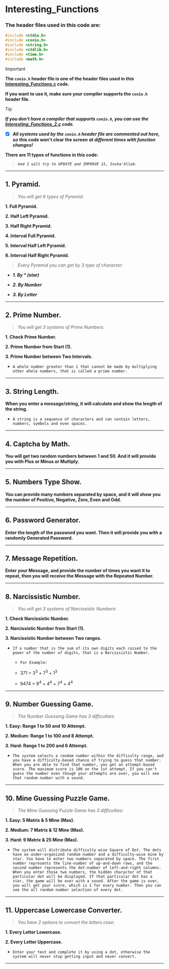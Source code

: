 # Interesting_Functions

### The header files used in this code are:

```c
#include <stdio.h>
#include <conio.h>
#include <string.h>
#include <stdlib.h>
#include <time.h>
#include <math.h>
```
> [!IMPORTANT]
> **The `conio.h` header file is one of the header files used in this [Interesting_Functions.c](https://github.com/AsadullahAlMunib/Interesting_Functions/blob/main/Interesting_Functions.c) code.**
>
> **If you want to use it, make sure your compiler supports the `conio.h` header file.**

> [!TIP]
> ***If you don't have a compiler that supports `conio.h`, you can use the [Interesting_Functions_2.c](https://github.com/AsadullahAlMunib/Interesting_Functions/blob/main/Interesting_Functions_2.c) code.***
>
> - [x] ***All systems used by the `conio.h` header file are commented out here, so*** **this code won't clear the screen** ***at different times with function changes!***

**There are 11 types of functions in this code:**
> ***`And I will try to UPDATE and IMPROVE it, Insha'Allah.`***
****


## 1. Pyramid. 
> *You will get 6 types of Pyramid:*

**1. Full Pyramid.**

**2. Half Left Pyramid.**

**3. Half Right Pyramid.**

**4. Interval Full Pyramid.**

**5. Interval Half Left Pyramid.**

**6. Interval Half Right Pyramid.**

> *Every Pyramid you can get by 3 type of character:*

+ ***1. By * (star)***

+ ***2. By Number***

+ ***3. By Letter***
****


## 2. Prime Number. 
> *You will get 3 systems of Prime Numbers:*

**1. Check Prime Number.**

**2. Prime Number from Start (1).**

**3. Prime Number between Two Intervals.**

+ `A whole number greater than 1 that cannot be made by multiplying other whole numbers, that is called a prime number.`
****


## 3. String Length. 
**When you enter a message/string, it will calculate and show the length of the string.**

+ `A string is a sequence of characters and can contain letters, numbers, symbols and even spaces.`
****


## 4. Captcha by Math. 
**You will get two random numbers between 1 and 50. And it will provide you with Plus or Minus or Multiply.**
****


## 5. Numbers Type Show. 
**You can provide many numbers separated by space, and it will show you the number of Positive, Negative, Zero, Even and Odd.**
****


## 6. Password Generator. 
**Enter the length of the password you want. Then it will provide you with a randomly Generated Password.**
****


## 7. Message Repetition. 
**Enter your Message, and provide the number of times you want it to repeat, then you will receive the Message with the Repeated Number.**
****


## 8. Narcissistic Number. 
> *You will get 3 systems of Narcissistic Numbers:*

**1. Check Narcissistic Number.**

**2. Narcissistic Number from Start (1).**

**3. Narcissistic Number between Two ranges.**

+ `If a number that is the sum of its own digits each raised to the power of the number of digits, that is a Narcissistic Number.`

	- `For Example:`

	- 371 = 3<sup>3</sup> + 7<sup>3</sup> + 1<sup>3</sup>

	 - 9474 = 9<sup>4</sup> + 4<sup>4</sup> + 7<sup>4</sup> + 4<sup>4</sup>
****


## 9. Number Guessing Game. 
> *The Number Guessing Game has 3 difficulties:*

**1. Easy: Range 1 to 50 and 10 Attempt.**

**2. Medium: Range 1 to 100 and 8 Attempt.**

**3. Hard: Range 1 to 200 and 6 Attempt.**

+ `The system selects a random number within the difficulty range, and you have a difficulty-based chance of trying to guess that number. When you are able to find that number, you get an attempt-based score. The maximum score is 100 on the 1st attempt. If you can't guess the number even though your attempts are over, you will see that random number with a sound.`
****


## 10. Mine Guessing Puzzle Game. 
> *The Mine Guessing Puzzle Game has 3 difficulties:*

**1. Easy: 5 Matrix & 5 Mine (Max).**

**2. Medium: 7 Matrix & 12 Mine (Max).**

**3. Hard: 9 Matrix & 25 Mine (Max).**

+ `The system will distribute difficulty wise Square of Dot. The dots have an under-organized random number and a difficulty-wise mine by star. You have to enter two numbers separated by space. The first number represents the line-number of up-and-down rows, and the second number represents the dot-number of left-and-right columns. When you enter those two numbers, the hidden character of that particular dot will be displayed. If that particular dot has a star, the game will be over with a sound. After the game is over, you will get your score, which is 1 for every number. Then you can see the all random number selection of every dot.`
****


## 11. Uppercase Lowercase Converter. 
> *You have 2 options to convert the letters case:*

**1. Every Letter Lowercase.**

**2. Every Letter Uppercase.**

+ `Enter your text and complete it by using a dot, otherwise the system will never stop getting input and never convert.`
****
